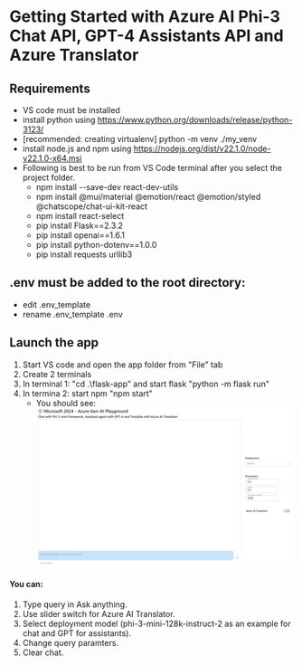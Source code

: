 # Getting Started with Azure AI Phi-3 Chat API, GPT-4 Assistants API and Azure Translator

## Requirements
- VS code must be installed
- install python using https://www.python.org/downloads/release/python-3123/
- [recommended: creating virtualenv] python -m venv ./my_venv
- install node.js and npm using https://nodejs.org/dist/v22.1.0/node-v22.1.0-x64.msi
- Following is best to be run from VS Code terminal after you select the project folder. 
  - npm install --save-dev react-dev-utils
  - npm install @mui/material @emotion/react @emotion/styled @chatscope/chat-ui-kit-react
  - npm install react-select
  - pip install Flask==2.3.2
  - pip install openai==1.6.1
  - pip install python-dotenv==1.0.0
  - pip install requests urllib3
  
## .env must be added to the root directory:
- edit .env_template
- rename .env_template .env

## Launch the app
1. Start VS code and open the app folder from "File" tab
2. Create 2 terminals
3. In terminal 1: "cd .\flask-app\" and start flask "python -m flask run"
4. In termina 2: start npm "npm start"
   - You should see:
   ![Landing page](flask-app/static/image/Landing-page.png)

#### You can:
1. Type query in Ask anything.
2. Use slider switch for Azure AI Translator.
3. Select deployment model (phi-3-mini-128k-instruct-2 as an example for chat and GPT for assistants).
4. Change query paramters.
5. Clear chat.
